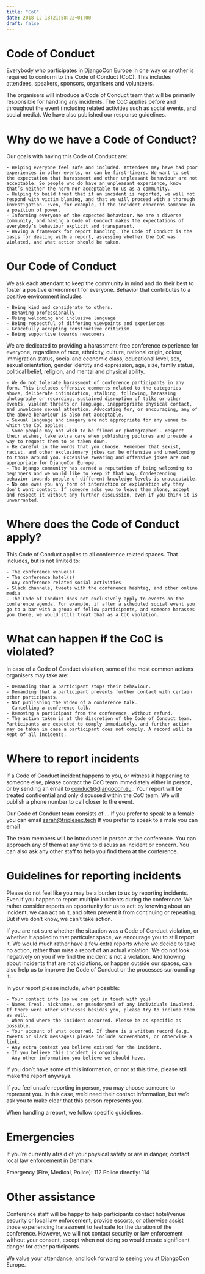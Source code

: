```yaml
---
title: "CoC"
date: 2018-12-18T21:58:22+01:00
draft: false
---
```


# Code of Conduct

Everybody who participates in DjangoCon Europe in one way or another is required to conform to this Code of Conduct (CoC). This includes attendees, speakers, sponsors, organisers and volunteers.

The organisers will introduce a Code of Conduct team that will be primarily responsible for handling any incidents. The CoC applies before and throughout the event (including related activities such as social events, and social media). We have also published our response guidelines.

# Why do we have a Code of Conduct?

Our goals with having this Code of Conduct are:

    - Helping everyone feel safe and included. Attendees may have had poor experiences in other events, or can be first-timers. We want to set the expectation that harassment and other unpleasant behaviour are not acceptable. So people who do have an unpleasant experience, know that’s neither the norm nor acceptable to us as a community.
    - Helping to build trust that if an incident is reported, we will not respond with victim blaming, and that we will proceed with a thorough investigation. Even, for example, if the incident concerns someone in a position of power.
    - Informing everyone of the expected behaviour. We are a diverse community, and having a Code of Conduct makes the expectations of everybody’s behaviour explicit and transparent.
    - Having a framework for report handling. The Code of Conduct is the basis for dealing with a report, assessing whether the CoC was violated, and what action should be taken.

# Our Code of Conduct

We ask each attendant to keep the community in mind and do their best to foster a positive environment for everyone.
Behavior that contributes to a positive environment includes

    - Being kind and considerate to others.
    - Behaving professionally
    - Using welcoming and inclusive language
    - Being respectful of differing viewpoints and experiences
    - Gracefully accepting constructive criticism
    - Being supportive towards newcomers

We are dedicated to providing a harassment-free conference experience for everyone, regardless of race, ethnicity, culture, national origin, colour, immigration status, social and economic class, educational level, sex, sexual orientation, gender identity and expression, age, size, family status, political belief, religion, and mental and physical ability.

    - We do not tolerate harassment of conference participants in any form. This includes offensive comments related to the categories above, deliberate intimidation, stalking, following, harassing photography or recording, sustained disruption of talks or other events, violent threats or language, inappropriate physical contact, and unwelcome sexual attention. Advocating for, or encouraging, any of the above behaviour is also not acceptable.
    - Sexual language and imagery are not appropriate for any venue to which the CoC applies.
    - Some people may not wish to be filmed or photographed - respect their wishes, take extra care when publishing pictures and provide a way to request them to be taken down.
    - Be careful in the words that you choose. Remember that sexist, racist, and other exclusionary jokes can be offensive and unwelcoming to those around you. Excessive swearing and offensive jokes are not appropriate for DjangoCon Europe.
    - The Django community has earned a reputation of being welcoming to beginners and we would like to keep it that way. Condescending behavior towards people of different knowledge levels is unacceptable.
    - No one owes you any form of interaction or explanation why they don't want contact. If someone asks you to leave them alone, accept and respect it without any further discussion, even if you think it is unwarranted.

# Where does the Code of Conduct apply?

This Code of Conduct applies to all conference related spaces. That includes, but is not limited to:

    - The conference venue(s)
    - The conference hotel(s)
    - Any conference related social activities
    - Slack channels, tweets with the conference hashtag, and other online media
    - The Code of Conduct does not exclusively apply to events on the conference agenda. For example, if after a scheduled social event you go to a bar with a group of fellow participants, and someone harasses you there, we would still treat that as a CoC violation.

# What can happen if the CoC is violated?

In case of a Code of Conduct violation, some of the most common actions organisers may take are:

    - Demanding that a participant stops their behaviour.
    - Demanding that a participant prevents further contact with certain other participants.
    - Not publishing the video of a conference talk.
    - Cancelling a conference talk.
    - Removing a participant from the conference, without refund.
    - The action taken is at the discretion of the Code of Conduct team. Participants are expected to comply immediately, and further action may be taken in case a participant does not comply. A record will be kept of all incidents.

# Where to report incidents

If a Code of Conduct incident happens to you, or witness it happening to someone else, please contact the CoC team immediately either in person, or by sending an email to conduct@djangocon.eu..
Your report will be treated confidential and only discussed within the CoC team.
We will publish a phone number to call closer to the event.

Our Code of Conduct team consists of ...
If you prefer to speak to a female you can email sarah@triplesec.tech
If you prefer to speak to a male you can email

The team members will be introduced in person at the conference. You can approach any of them at any time to discuss an incident or concern. You can also ask any other staff to help you find them at the conference.

# Guidelines for reporting incidents

Please do not feel like you may be a burden to us by reporting incidents. Even if you happen to report multiple incidents during the conference. We rather consider reports an opportunity for us to act: by knowing about an incident, we can act on it, and often prevent it from continuing or repeating. But if we don’t know, we can’t take action.

If you are not sure whether the situation was a Code of Conduct violation, or whether it applied to that particular space, we encourage you to still report it. We would much rather have a few extra reports where we decide to take no action, rather than miss a report of an actual violation. We do not look negatively on you if we find the incident is not a violation. And knowing about incidents that are not violations, or happen outside our spaces, can also help us to improve the Code of Conduct or the processes surrounding it.

In your report please include, when possible:

    - Your contact info (so we can get in touch with you)
    - Names (real, nicknames, or pseudonyms) of any individuals involved. If there were other witnesses besides you, please try to include them as well.
    - When and where the incident occurred. Please be as specific as possible.
    - Your account of what occurred. If there is a written record (e.g. tweets or slack messages) please include screenshots, or otherwise a link.
    - Any extra context you believe existed for the incident.
    - If you believe this incident is ongoing.
    - Any other information you believe we should have.

If you don’t have some of this information, or not at this time, please still make the report anyways.

If you feel unsafe reporting in person, you may choose someone to represent you. In this case, we’d need their contact information, but we’d ask you to make clear that this person represents you.

When handling a report, we follow specific guidelines.

# Emergencies
If you’re currently afraid of your physical safety or are in danger, contact local law enforcement in Denmark:

Emergency (Fire, Medical, Police): 112
Police directly: 114

# Other assistance
Conference staff will be happy to help participants contact hotel/venue security or local law enforcement, provide escorts, or otherwise assist those experiencing harassment to feel safe for the duration of the conference. However, we will not contact security or law enforcement without your consent, except when not doing so would create significant danger for other participants.

We value your attendance, and look forward to seeing you at DjangoCon Europe.
